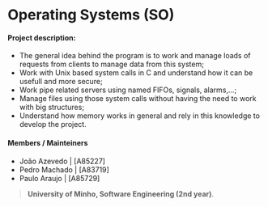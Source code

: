 # Operating Systems (SO)
#### Project description:
* The general idea behind the program is to work and manage loads of requests from clients to manage data from this system;
* Work with Unix based system calls in C and understand how it can be usefull and more secure;
* Work pipe related servers using named FIFOs, signals, alarms,...;
* Manage files using those system calls without having the need to work with big structures;
* Understand how memory works in general and rely in this knowledge to develop the project.

#### Members / Mainteiners 

- João Azevedo    | [A85227]
- Pedro Machado | [A83719]
- Paulo Araujo | [A85729]

>**University of Minho, Software Engineering (2nd year)**.
